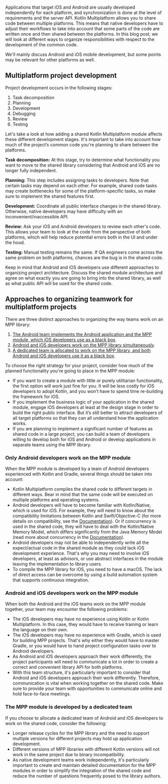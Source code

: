 [//]: # (title: Organize a process around Kotlin Multiplatform)
[//]: # (auxiliary-id: Organize_a_process_around_Kotlin_Multiplatform)

Applications that target iOS and Android are usually developed independently for each platform, and synchronization is
done at the level of requirements and the server API. Kotlin Multiplatform allows you to share code between multiple
platforms. This means that native developers have to adjust their workflows to take into account that some parts of the
code are written once and then shared between the platforms. In this blog post, we will look at different ways to
organize responsibilities with respect to the development of the common code.

We'll mainly discuss Android and iOS mobile development, but some points may be relevant for other platforms as well.

## Multiplatform project development

Project development occurs in the following stages:

1. Task decomposition
2. Planning
3. Development
4. Debugging
5. Review
6. Testing

Let's take a look at how adding a shared Kotlin Multiplatform module affects these different development stages. It's
important to take into account how much of the project’s common code you're planning to share between the platforms.

**Task decomposition:** At this stage, try to determine what functionality you want to move to the shared library
considering that Android and iOS are no longer fully independent.

**Planning:** This step includes assigning tasks to developers. Note that certain tasks may depend on each other. For
example, shared code tasks may create bottlenecks for some of the platform-specific tasks, so make sure to implement the
shared features first.

**Development:** Coordinate all public interface changes in the shared library. Otherwise, native developers may have
difficulty with an inconvenient/inaccessible API.

**Review:** Ask your iOS and Android developers to review each other's code. This allows your team to look at the code
from the perspective of both platforms, which will help reduce potential errors both in the UI and under the hood.

**Testing:** Manual testing remains the same. If QA engineers come across the same problem on both platforms, chances
are the bug is in the shared code.

Keep in mind that Android and iOS developers use different approaches to organizing project architecture. Discuss the
shared module architecture and agree on what exactly you are going to bring into the shared library, as well as what
public API will be used for the shared code.

## Approaches to organizing teamwork for multiplatform projects

There are three distinct approaches to organizing the way teams work on an MPP library:

1. [The Android team implements the Android application and the MPP module, which iOS developers use as a black box](#only-android-developers-work-on-the-mpp-module).
2. [Android and iOS developers work on the MPP library simultaneously](#android-and-ios-developers-work-on-the-mpp-module).
3. [A dedicated team is allocated to work on the MPP library, and both Android and iOS developers use it as a black box](#the-mpp-module-is-developed-by-a-dedicated-team).

To choose the right strategy for your project, consider how much of the planned functionality you're going to place in
the MPP module:
* If you want to create a module with little or purely utilitarian functionality, the first option will work just fine
for you. It will be less costly for iOS developers to adopt Kotlin, and you won’t have to spend time re-building the
framework for iOS.
* If you implement the business logic of your application in the shared module, engage iOS developers at least at the
design stage in order to build the right public interface. But it’s still better to attract developers of all target
platforms so that they can all understand how the application works.
* If you are planning to implement a significant number of features as shared code in a large project, you can build a
team of developers willing to develop both for iOS and Android or develop applications in separate teams using the MPP
library.

### Only Android developers work on the MPP module

When the MPP module is developed by a team of Android developers experienced with Kotlin and Gradle, several things
should be taken into account:

* Kotlin Multiplatform compiles the shared code to different targets in different ways. Bear in mind that the same code
will be executed on multiple platforms and operating systems. 
* Android developers will have to become familiar with Kotlin/Native, which is used for iOS. For example, they will need
to know about the compatibility limitations between Kotlin and Swift/Objective-C (for more details on compatibility, see
the [Documentation](https://kotlinlang.org/docs/reference/native/objc_interop.html)). Or if concurrency is used in the shared code, they will have to deal with the Kotlin/Native Memory
Model, which differs significantly from the Java Memory Model (read more about concurrency in the [Documentation](https://kotlinlang.org/docs/reference/native/concurrency.html)).
* Android developers may not be able to independently write all the expect/actual code in the shared module as they
could lack iOS development experience. That's why you may need to involve iOS developers, at least as advisors, or use
abstract interfaces in the module leaving the implementation to library users.
* To compile the MPP library for iOS, you need to have a macOS. The lack of direct access can be overcome by using a
build automation system that supports continuous integration.

### Android and iOS developers work on the MPP module

When both the Android and the iOS teams work on the MPP module together, your team may encounter the following problems:

* The iOS developers may have no experience using Kotlin or Kotlin Multiplatform. In this case, they would have to
receive training or learn the language on their own. 
* The iOS developers may have no experience with Gradle, which is used for building MPP projects. That's why either
they would have to master Gradle, or you would have to hand project configuration tasks over to Android developers. 
* As Android and iOS developers approach their work differently, the project participants will need to communicate a lot
in order to create a correct and convenient library API for both platforms. 
* With this team structure, it's particularly important to consider that Android and iOS developers approach their work
differently. Therefore, communication is vital when working together on the shared code. Make sure to provide your team
with opportunities to communicate online and hold face-to-face meetings.

### The MPP module is developed by a dedicated team

If you choose to allocate a dedicated team of Android and iOS developers to work on the shared code, consider the
following:

* Longer release cycles for the MPP library and the need to support multiple versions for different projects may hold up
application development.
* Different versions of MPP libraries with different Kotlin versions will not work in the same project due to binary
incompatibility.
* As native development teams work independently, it's particularly important to create and maintain detailed
documentation for the MPP modules in order to simplify the integration of the shared code and reduce the number of
questions frequently posed to the library authors.
